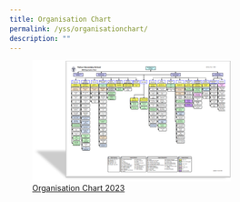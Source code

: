 ```yaml
---
title: Organisation Chart
permalink: /yss/organisationchart/
description: ""
---
```

<figure><a href="/files/YSS/OrgChart%202023_v6.pdf">
<img src="/images/YSS/OrgChart-23.png" style="width:350px;" align="center;">Organisation Chart 2023</a></figure>